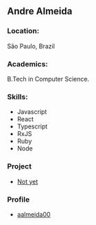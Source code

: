 ## Andre Almeida

### Location:
São Paulo, Brazil

### Academics:
B.Tech in Computer Science.

### Skills:
- Javascript
- React
- Typescript
- RxJS
- Ruby
- Node

### Project
- [Not yet](https://github.com/aalmeida00)

### Profile
- [aalmeida00](https://github.com/aalmeida00)
